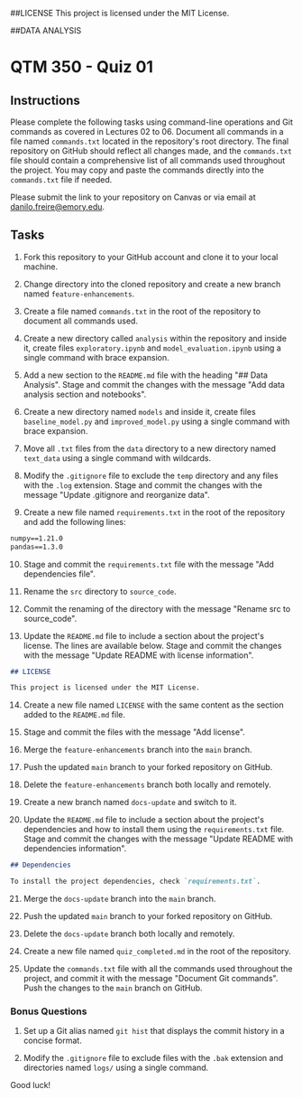 ##LICENSE
This project is licensed under the MIT License.

##DATA ANALYSIS
# QTM 350 - Quiz 01

## Instructions

Please complete the following tasks using command-line operations and Git
commands as covered in Lectures 02 to 06. Document all commands in a file named
`commands.txt` located in the repository's root directory. The final repository
on GitHub should reflect all changes made, and the `commands.txt` file should
contain a comprehensive list of all commands used throughout the project. You
may copy and paste the commands directly into the `commands.txt` file if
needed.

Please submit the link to your repository on Canvas or via email at
<danilo.freire@emory.edu>.

## Tasks

1. Fork this repository to your GitHub account and clone it to your local
   machine.
   
2. Change directory into the cloned repository and create a new branch named
   `feature-enhancements`.
   
3. Create a file named `commands.txt` in the root of the repository to document
   all commands used.
   
4. Create a new directory called `analysis` within the repository and inside
   it, create files `exploratory.ipynb` and `model_evaluation.ipynb` using a
   single command with brace expansion.

5. Add a new section to the `README.md` file with the heading "## Data
   Analysis". Stage and commit the changes with the message "Add data analysis
   section and notebooks".

6. Create a new directory named `models` and inside it, create files
   `baseline_model.py` and `improved_model.py` using a single command with
   brace expansion.

7. Move all `.txt` files from the `data` directory to a new directory named
   `text_data` using a single command with wildcards.
   
8. Modify the `.gitignore` file to exclude the `temp` directory and any files
   with the `.log` extension. Stage and commit the changes with the message
   "Update .gitignore and reorganize data".

9. Create a new file named `requirements.txt` in the root of the repository and
   add the following lines:
   
```markdown 
numpy==1.21.0
pandas==1.3.0 
```
   
10. Stage and commit the `requirements.txt` file with the message "Add
    dependencies file".
    
11. Rename the `src` directory to `source_code`.
    
12. Commit the renaming of the directory with the message "Rename src to
    source_code".
    
13. Update the `README.md` file to include a section about the project's
    license. The lines are available below. Stage and commit the changes with
    the message "Update README with license information".

```markdown
## LICENSE

This project is licensed under the MIT License. 
```
    
14. Create a new file named `LICENSE` with the same content as the section
    added to the `README.md` file.
    
15. Stage and commit the files with the message "Add license".
    
16. Merge the `feature-enhancements` branch into the `main` branch.
    
17. Push the updated `main` branch to your forked repository on GitHub.
    
18. Delete the `feature-enhancements` branch both locally and remotely.
    
19. Create a new branch named `docs-update` and switch to it.
    
20. Update the `README.md` file to include a section about the project's
    dependencies and how to install them using the `requirements.txt` file.
    Stage and commit the changes with the message "Update README with
    dependencies information".
    
```markdown
## Dependencies

To install the project dependencies, check `requirements.txt`.
```

21. Merge the `docs-update` branch into the `main` branch.
    
22. Push the updated `main` branch to your forked repository on GitHub.
    
23. Delete the `docs-update` branch both locally and remotely.
    
24. Create a new file named `quiz_completed.md` in the root of the repository.
    
25. Update the `commands.txt` file with all the commands used throughout the
    project, and commit it with the message "Document Git commands". Push the
    changes to the `main` branch on GitHub.

### Bonus Questions
   
1. Set up a Git alias named `git hist` that displays the commit history in a concise format.
   
2. Modify the `.gitignore` file to exclude files with the `.bak` extension and directories named `logs/` using a single command.

Good luck!

